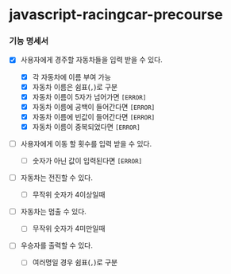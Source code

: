 # javascript-racingcar-precourse

### 기능 명세서

- [x] 사용자에게 경주할 자동차들을 입력 받을 수 있다.

  - [x] 각 자동차에 이름 부여 가능
  - [x] 자동차 이름은 쉼표(`,`)로 구분
  - [x] 자동차 이름이 5자가 넘어가면 `[ERROR]`
  - [x] 자동차 이름에 공백이 들어간다면 `[ERROR]`
  - [x] 자동차 이름에 빈값이 들어간다면 `[ERROR]`
  - [x] 자동차 이름이 중복되었다면 `[ERROR]`

- [ ] 사용자에게 이동 할 횟수를 입력 받을 수 있다.

  - [ ] 숫자가 아닌 값이 입력된다면 `[ERROR]`

- [ ] 자동차는 전진할 수 있다.
  - [ ] 무작위 숫자가 4이상일때
- [ ] 자동차는 멈출 수 있다.

  - [ ] 무작위 숫자가 4미만일때

- [ ] 우승자를 출력할 수 있다.
  - [ ] 여러명일 경우 쉼표(`,`)로 구분
